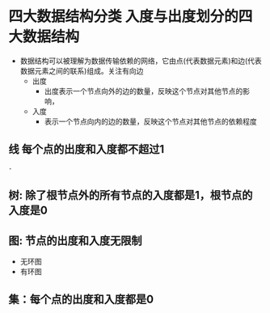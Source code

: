 # 四大数据结构分类 入度与出度划分的四大数据结构
- 数据结构可以被理解为数据传输依赖的网络，它由点(代表数据元素)和边(代表数据元素之间的联系)组成。关注有向边
    - 出度
        - 出度表示一个节点向外的边的数量，反映这个节点对其他节点的影响，
    - 入度
        - 表示一个节点向内的边的数量，反映这个节点对其他节点的依赖程度
## 线 每个点的出度和入度都不超过1
    -

## 树: 除了根节点外的所有节点的入度都是1，根节点的入度是0

## 图: 节点的出度和入度无限制
- 无环图
- 有环图

## 集：每个点的出度和入度都是0
